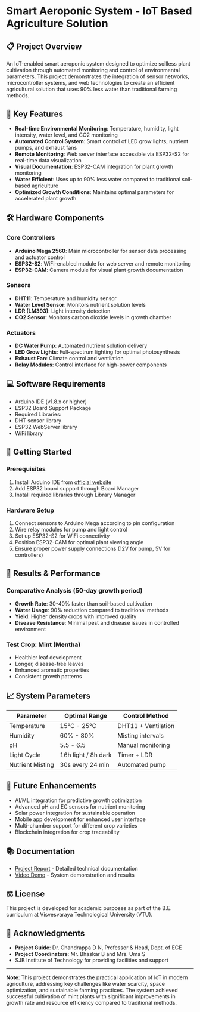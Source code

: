 # Smart Aeroponic System - IoT Based Agriculture Solution

## 📋 Project Overview
An IoT-enabled smart aeroponic system designed to optimize soilless plant cultivation through automated monitoring and control of environmental parameters. This project demonstrates the integration of sensor networks, microcontroller systems, and web technologies to create an efficient agricultural solution that uses 90% less water than traditional farming methods.

## 🎯 Key Features
- **Real-time Environmental Monitoring**: Temperature, humidity, light intensity, water level, and CO2 monitoring
- **Automated Control System**: Smart control of LED grow lights, nutrient pumps, and exhaust fans
- **Remote Monitoring**: Web server interface accessible via ESP32-S2 for real-time data visualization
- **Visual Documentation**: ESP32-CAM integration for plant growth monitoring
- **Water Efficient**: Uses up to 90% less water compared to traditional soil-based agriculture
- **Optimized Growth Conditions**: Maintains optimal parameters for accelerated plant growth

## 🛠️ Hardware Components

### Core Controllers
- **Arduino Mega 2560**: Main microcontroller for sensor data processing and actuator control
- **ESP32-S2**: WiFi-enabled module for web server and remote monitoring
- **ESP32-CAM**: Camera module for visual plant growth documentation

### Sensors
- **DHT11**: Temperature and humidity sensor
- **Water Level Sensor**: Monitors nutrient solution levels
- **LDR (LM393)**: Light intensity detection
- **CO2 Sensor**: Monitors carbon dioxide levels in growth chamber

### Actuators
- **DC Water Pump**: Automated nutrient solution delivery
- **LED Grow Lights**: Full-spectrum lighting for optimal photosynthesis
- **Exhaust Fan**: Climate control and ventilation
- **Relay Modules**: Control interface for high-power components

## 💻 Software Requirements
- Arduino IDE (v1.8.x or higher)
- ESP32 Board Support Package
- Required Libraries:
 - DHT sensor library
 - ESP32 WebServer library
 - WiFi library

## 🚀 Getting Started

### Prerequisites
1. Install Arduino IDE from [official website](https://www.arduino.cc/en/software)
2. Add ESP32 board support through Board Manager
3. Install required libraries through Library Manager

### Hardware Setup
1. Connect sensors to Arduino Mega according to pin configuration
2. Wire relay modules for pump and light control
3. Set up ESP32-S2 for WiFi connectivity
4. Position ESP32-CAM for optimal plant viewing angle
5. Ensure proper power supply connections (12V for pump, 5V for controllers)

## 🌱 Results & Performance

### Comparative Analysis (50-day growth period)
- **Growth Rate**: 30-40% faster than soil-based cultivation
- **Water Usage**: 90% reduction compared to traditional methods
- **Yield**: Higher density crops with improved quality
- **Disease Resistance**: Minimal pest and disease issues in controlled environment

### Test Crop: Mint (Mentha)
- Healthier leaf development
- Longer, disease-free leaves
- Enhanced aromatic properties
- Consistent growth patterns

## 📈 System Parameters

| Parameter | Optimal Range | Control Method |
|-----------|--------------|----------------|
| Temperature | 15°C - 25°C | DHT11 + Ventilation |
| Humidity | 60% - 80% | Misting intervals |
| pH | 5.5 - 6.5 | Manual monitoring |
| Light Cycle | 16h light / 8h dark | Timer + LDR |
| Nutrient Misting | 30s every 24 min | Automated pump |

## 🔄 Future Enhancements
- AI/ML integration for predictive growth optimization
- Advanced pH and EC sensors for nutrient monitoring
- Solar power integration for sustainable operation
- Mobile app development for enhanced user interface
- Multi-chamber support for different crop varieties
- Blockchain integration for crop traceability


## 📚 Documentation
- [Project Report](./docs/Project_Report.pdf) - Detailed technical documentation
- [Video Demo](./docs/Project_Demo.mp4) - System demonstration and results

## ⚖️ License
This project is developed for academic purposes as part of the B.E. curriculum at Visvesvaraya Technological University (VTU).

## 🙏 Acknowledgments
- **Project Guide**: Dr. Chandrappa D N, Professor & Head, Dept. of ECE
- **Project Coordinators**: Mr. Bhaskar B and Mrs. Uma S
- SJB Institute of Technology for providing facilities and support

---
**Note**: This project demonstrates the practical application of IoT in modern agriculture, addressing key challenges like water scarcity, space optimization, and sustainable farming practices. The system achieved successful cultivation of mint plants with significant improvements in growth rate and resource efficiency compared to traditional methods.